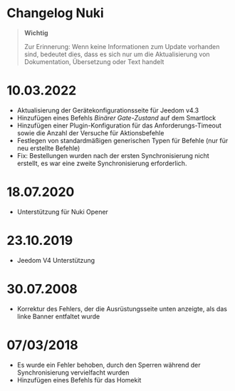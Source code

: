 # Changelog Nuki

>**Wichtig**
>
>Zur Erinnerung: Wenn keine Informationen zum Update vorhanden sind, bedeutet dies, dass es sich nur um die Aktualisierung von Dokumentation, Übersetzung oder Text handelt

# 10.03.2022

- Aktualisierung der Gerätekonfigurationsseite für Jeedom v4.3
- Hinzufügen eines Befehls *Binärer Gate-Zustand* auf dem Smartlock
- Hinzufügen einer Plugin-Konfiguration für das Anforderungs-Timeout sowie die Anzahl der Versuche für Aktionsbefehle
- Festlegen von standardmäßigen generischen Typen für Befehle (nur für neu erstellte Befehle)
- Fix: Bestellungen wurden nach der ersten Synchronisierung nicht erstellt, es war eine zweite Synchronisierung erforderlich.

# 18.07.2020

- Unterstützung für Nuki Opener

# 23.10.2019

- Jeedom V4 Unterstützung

# 30.07.2008

- Korrektur des Fehlers, der die Ausrüstungsseite unten anzeigte, als das linke Banner entfaltet wurde

# 07/03/2018

- Es wurde ein Fehler behoben, durch den Sperren während der Synchronisierung vervielfacht wurden
- Hinzufügen eines Befehls für das Homekit
